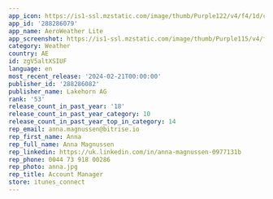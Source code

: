 ```yaml
---
app_icon: https://is1-ssl.mzstatic.com/image/thumb/Purple122/v4/f4/1d/c3/f41dc383-5522-d404-544d-a8da87dbe002/AppIcon-0-1x_U007emarketing-0-7-0-sRGB-0-85-220-0.png/1024x1024bb.png
app_id: '288286079'
app_name: AeroWeather Lite
app_screenshot: https://is1-ssl.mzstatic.com/image/thumb/Purple115/v4/f7/ba/0b/f7ba0b2c-c367-291a-15cf-12e0a56a7513/mzl.csvevivk.png/1242x2688bb.png
category: Weather
country: AE
id: zgV5altXSIUF
language: en
most_recent_release: '2024-02-21T00:00:00'
publisher_id: '288286082'
publisher_name: Lakehorn AG
rank: '53'
release_count_in_past_year: '18'
release_count_in_past_year_category: 10
release_count_in_past_year_top_in_category: 14
rep_email: anna.magnussen@bitrise.io
rep_first_name: Anna
rep_full_name: Anna Magnussen
rep_linkedin: https://uk.linkedin.com/in/anna-magnussen-0977131b
rep_phone: 0044 73 918 00286
rep_photo: anna.jpg
rep_title: Account Manager
store: itunes_connect
---
```

